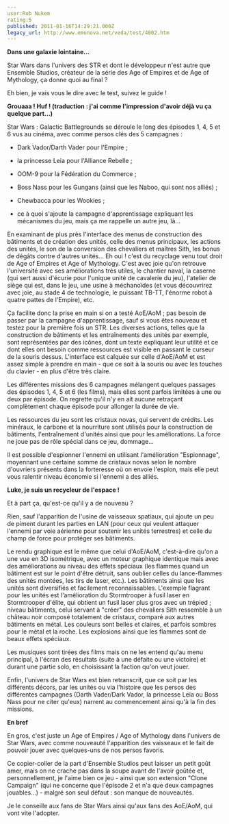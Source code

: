 ```yaml
---
user:Rob Nukem
rating:5
published: 2011-01-16T14:29:21.000Z
legacy_url: http://www.emunova.net/veda/test/4002.htm
---
```

**Dans une galaxie lointaine...**  

  

Star Wars dans l'univers des STR et dont le développeur n'est autre que Ensemble Studios, créateur de la série des Age of Empires et de Age of Mythology, ça donne quoi au final ?  

  

Eh bien, je vais vous le dire avec le test, suivez le guide !  

  

**Grouaaa ! Huf ! (traduction : j'ai comme l'impression d'avoir déjà vu ça quelque part...)**  

  

Star Wars : Galactic Battlegrounds se déroule le long des épisodes 1, 4, 5 et 6 vus au cinéma, avec comme persos clés des 5 campagnes :  

- Dark Vador/Darth Vader pour l'Empire ;  

- la princesse Leia pour l'Alliance Rebelle ;  

- OOM-9 pour la Fédération du Commerce ;  

- Boss Nass pour les Gungans (ainsi que les Naboo, qui sont nos alliés) ;  

- Chewbacca pour les Wookies ;  

- ce à quoi s'ajoute la campagne d'apprentissage expliquant les mécanismes du jeu, mais ça me rappelle un autre jeu, là...  

  

En examinant de plus près l'interface des menus de construction des bâtiments et de création des unités, celle des menus principaux, les actions des unités, le son de la conversion des chevaliers et maîtres Sith, les bonus de dégâts contre d'autres unités... Eh oui ! c'est du recyclage venu tout droit de Age of Empires et Age of Mythology. C'est avec joie qu'on retrouve l'université avec ses améliorations très utiles, le chantier naval, la caserne (qui sert aussi d'écurie pour l'unique unité de cavalerie du jeu), l'atelier de siège qui est, dans le jeu, une usine à méchanoïdes (et vous découvrirez avec joie, au stade 4 de technologie, le puissant TB-TT, l'énorme robot à quatre pattes de l'Empire), etc.  

  

Ça facilite donc la prise en main si on a testé AoE/AoM ; pas besoin de passer par la campagne d'apprentissage, sauf si vous êtes nouveau et testez pour la première fois un STR. Les diverses actions, telles que la construction de bâtiments et les entraînements des unités par exemple, sont représentées par des icônes, dont un texte expliquant leur utilité et ce dont elles ont besoin comme ressources est visible en passant le curseur de la souris dessus. L'interface est calquée sur celle d'AoE/AoM et est assez simple à prendre en main - que ce soit à la souris ou avec les touches du clavier - en plus d'être très claire.  

  

Les différentes missions des 6 campagnes mélangent quelques passages des épisodes 1, 4, 5 et 6 (les films), mais elles sont parfois limitées à une ou deux par épisode. On regrette qu'il n'y en ait aucune retraçant complètement chaque épisode pour allonger la durée de vie.  

  

Les ressources du jeu sont les cristaux novas, qui servent de crédits. Les minéraux, le carbone et la nourriture sont utilisés pour la construction de bâtiments, l'entraînement d'unités ainsi que pour les améliorations. La force ne joue pas de rôle spécial dans ce jeu, dommage...  

  

Il est possible d'espionner l'ennemi en utilisant l'amélioration "Espionnage", moyennant une certaine somme de cristaux novas selon le nombre d'ouvriers présents dans la forteresse où on envoie l'espion, mais elle peut vous ralentir niveau économie si l'ennemi a des alliés.  

  

**Luke, je suis un recycleur de l'espace !**  

  

Et à part ça, qu'est-ce qu'il y a de nouveau ?  

  

Rien, sauf l'apparition de l'usine de vaisseaux spatiaux, qui ajoute un peu de piment durant les parties en LAN (pour ceux qui veulent attaquer l'ennemi par voie aérienne pour soutenir les unités terrestres) et celle du champ de force pour protéger ses bâtiments.  

  

Le rendu graphique est le même que celui d'AoE/AoM, c'est-à-dire qu'on a une vue en 3D isométrique, avec un moteur graphique identique mais avec des améliorations au niveau des effets spéciaux (les flammes quand un bâtiment est sur le point d'être détruit, sans oublier celles du lance-flammes des unités montées, les tirs de laser, etc.). Les bâtiments ainsi que les unités sont diversifiés et facilement reconnaissables. L'exemple flagrant pour les unités est l'amélioration du Stormtrooper à fusil laser en Stormtrooper d'élite, qui obtient un fusil laser plus gros avec un trépied ; niveau bâtiments, celui servant à "créer" des chevaliers Sith ressemble à un château noir composé totalement de cristaux, comparé aux autres bâtiments en métal. Les couleurs sont belles et claires, et parfois sombres pour le métal et la roche. Les explosions ainsi que les flammes sont de beaux effets spéciaux.  

  

Les musiques sont tirées des films mais on ne les entend qu'au menu principal, à l'écran des résultats (suite à une défaite ou une victoire) et durant une partie solo, en choisissant la faction qu'on veut jouer.  

  

Enfin, l'univers de Star Wars est bien retranscrit, que ce soit par les différents décors, par les unités ou via l'histoire que les persos des différentes campagnes (Darth Vader/Dark Vador, la princesse Leïa ou Boss Nass pour ne citer qu'eux) narrent au commencement ainsi qu'à la fin des missions.  

  

**En bref**  

  

En gros, c'est juste un Age of Empires / Age of Mythology dans l'univers de Star Wars, avec comme nouveauté l'apparition des vaisseaux et le fait de pouvoir jouer avec quelques-uns de nos persos favoris.  

  

Ce copier-coller de la part d'Ensemble Studios peut laisser un petit goût amer, mais on ne crache pas dans la soupe avant de l'avoir goûtée et, personnellement, je l'aime bien ce jeu - ainsi que son extension "Clone Campaign" (qui ne concerne que l'épisode 2 et n'a que deux campagnes jouables...) - malgré son seul défaut : son manque de nouveautés.  

  

Je le conseille aux fans de Star Wars ainsi qu'aux fans des AoE/AoM, qui vont vite l'adopter.